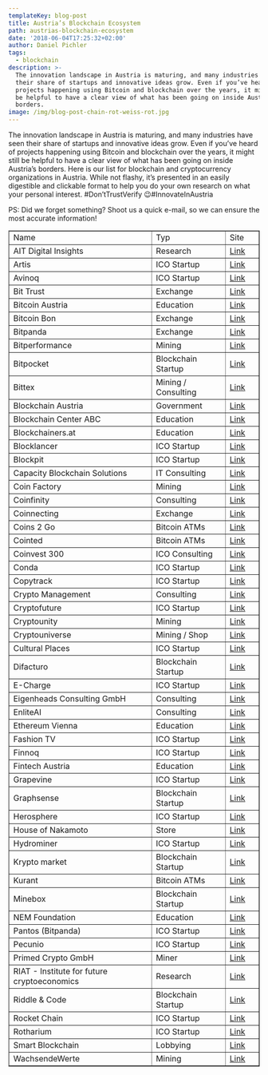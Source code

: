 ```yaml
---
templateKey: blog-post
title: Austria’s Blockchain Ecosystem
path: austrias-blockchain-ecosystem
date: '2018-06-04T17:25:32+02:00'
author: Daniel Pichler
tags:
  - blockchain
description: >-
  The innovation landscape in Austria is maturing, and many industries have seen
  their share of startups and innovative ideas grow. Even if you’ve heard of
  projects happening using Bitcoin and blockchain over the years, it might still
  be helpful to have a clear view of what has been going on inside Austria’s
  borders.
image: /img/blog-post-chain-rot-weiss-rot.jpg
---
```

The innovation landscape in Austria is maturing, and many industries have seen their share of startups and innovative ideas grow. Even if you’ve heard of projects happening using Bitcoin and blockchain over the years, it might still be helpful to have a clear view of what has been going on inside Austria’s borders.
Here is our list for blockchain and cryptocurrency organizations in Austria. While not flashy, it’s presented in an easily digestible and clickable format to help you do your own research on what your personal interest. #Don’tTrustVerify 😉#InnovateInAustria

PS: Did we forget something? Shoot us a quick e-mail, so we can ensure the most accurate information!



<table cellspacing=0 border=1>
  <tr>
  <td style=min-width:50px>Name</td>
  <td style=min-width:50px>Typ</td>
  <td style=min-width:50px>Site</td>
  </tr>
  <tr>
  <td style=min-width:50px>AIT Digital Insights</td>
  <td style=min-width:50px>Research</td>
  <td style=min-width:50px><a href="https://www.ait.ac.at/solutions/digital-insight/">Link</a></td>
  </tr>
  <tr>
  <td style=min-width:50px>Artis</td>
  <td style=min-width:50px>ICO Startup</td>
  <td style=min-width:50px><a href="https://artis.eco/en/investment">Link</a></td>
  </tr>
  <tr>
  <td style=min-width:50px>Avinoq</td>
  <td style=min-width:50px>ICO Startup</td>
  <td style=min-width:50px><a href="https://www.avinoc.com/">Link</a></td>
  </tr>
  <tr>
  <td style=min-width:50px>Bit Trust</td>
  <td style=min-width:50px>Exchange</td>
  <td style=min-width:50px><a href="https://www.austrian-bitcoin.at/">Link</a></td>
  </tr>
  <tr>
  <td style=min-width:50px>Bitcoin Austria</td>
  <td style=min-width:50px>Education</td>
  <td style=min-width:50px><a href="https://bitcoin-austria.at/">Link</a></td>
  </tr>
  <tr>
  <td style=min-width:50px>Bitcoin Bon</td>
  <td style=min-width:50px>Exchange</td>
  <td style=min-width:50px><a href="https://www.bitcoinbon.at/">Link</a></td>
  </tr>
  <tr>
  <td style=min-width:50px>Bitpanda</td>
  <td style=min-width:50px>Exchange</td>
  <td style=min-width:50px><a href="https://www.bitpanda.com/">Link</a></td>
  </tr>
  <tr>
  <td style=min-width:50px>Bitperformance</td>
  <td style=min-width:50px>Mining</td>
  <td style=min-width:50px><a href="https://www.bitperformance.at">Link</a></td>
  </tr>
  <tr>
  <td style=min-width:50px>Bitpocket</td>
  <td style=min-width:50px>Blockchain Startup</td>
  <td style=min-width:50px><a href="http://bitpocket.at/">Link</a></td>
  </tr>
  <tr>
  <td style=min-width:50px>Bittex</td>
  <td style=min-width:50px>Mining / Consulting</td>
  <td style=min-width:50px><a href="www.bittex.at/">Link</a></td>
  </tr>
  <tr>
  <td style=min-width:50px>Blockchain Austria</td>
  <td style=min-width:50px>Government</td>
  <td style=min-width:50px><a href="https://www.blockchain-austria.gv.at/">Link</a></td>
  </tr>
  <tr>
  <td style=min-width:50px>Blockchain Center ABC</td>
  <td style=min-width:50px>Education</td>
  <td style=min-width:50px><a href="https://blockchain-center.at/">Link</a></td>
  </tr>
  <tr>
  <td style=min-width:50px>Blockchainers.at</td>
  <td style=min-width:50px>Education</td>
  <td style=min-width:50px><a href="http://blockchainers.at/">Link</a></td>
  </tr>
  <tr>
  <td style=min-width:50px>Blocklancer</td>
  <td style=min-width:50px>ICO Startup</td>
  <td style=min-width:50px><a href="https://blocklancer.net/">Link</a></td>
  </tr>
  <tr>
  <td style=min-width:50px>Blockpit</td>
  <td style=min-width:50px>ICO Startup</td>
  <td style=min-width:50px><a href="https://www.blockpit.io/">Link</a></td>
  </tr>
  <tr>
  <td style=min-width:50px>Capacity Blockchain Solutions</td>
  <td style=min-width:50px>IT Consulting</td>
  <td style=min-width:50px><a href="https://capacity.at">Link</a></td>
  </tr>
  <tr>
  <td style=min-width:50px>Coin Factory</td>
  <td style=min-width:50px>Mining</td>
  <td style=min-width:50px><a href="https://www.coin-factory.at/">Link</a></td>
  </tr>
  <tr>
  <td style=min-width:50px>Coinfinity</td>
  <td style=min-width:50px>Consulting</td>
  <td style=min-width:50px><a href="https://coinfinity.co/start-en/">Link</a></td>
  </tr>
  <tr>
  <td style=min-width:50px>Coinnecting</td>
  <td style=min-width:50px>Exchange</td>
  <td style=min-width:50px><a href="https://www.coinnecting.com/">Link</a></td>
  </tr>
  <tr>
  <td style=min-width:50px>Coins 2 Go</td>
  <td style=min-width:50px>Bitcoin ATMs</td>
  <td style=min-width:50px><a href="http://www.coins-2-go.com/">Link</a></td>
  </tr>
  <tr>
  <td style=min-width:50px>Cointed</td>
  <td style=min-width:50px>Bitcoin ATMs</td>
  <td style=min-width:50px><a href="https://www.cointed.com/de/">Link</a></td>
  </tr>
  <tr>
  <td style=min-width:50px>Coinvest 300</td>
  <td style=min-width:50px>ICO Consulting</td>
  <td style=min-width:50px><a href="https://coinvest300.com/de/teaserpage/">Link</a></td>
  </tr>
  <tr>
  <td style=min-width:50px>Conda</td>
  <td style=min-width:50px>ICO Startup</td>
  <td style=min-width:50px><a href="https://ico.conda.online">Link</a></td>
  </tr>
  <tr>
  <td style=min-width:50px>Copytrack</td>
  <td style=min-width:50px>ICO Startup</td>
  <td style=min-width:50px><a href="https://copytrack.io/">Link</a></td>
  </tr>
  <tr>
  <td style=min-width:50px>Crypto Management</td>
  <td style=min-width:50px>Consulting</td>
  <td style=min-width:50px><a href="https://crypto-management.at/en/home/">Link</a></td>
  </tr>
  <tr>
  <td style=min-width:50px>Cryptofuture</td>
  <td style=min-width:50px>ICO Startup</td>
  <td style=min-width:50px><a href="http://www.cryptofuture.com/en/">Link</a></td>
  </tr>
  <tr>
  <td style=min-width:50px>Cryptounity</td>
  <td style=min-width:50px>Mining</td>
  <td style=min-width:50px><a href="http://cryptounity.at/home/">Link</a></td>
  </tr>
  <tr>
  <td style=min-width:50px>Cryptouniverse</td>
  <td style=min-width:50px>Mining / Shop</td>
  <td style=min-width:50px><a href="https://www.cryptouniverse.at/">Link</a></td>
  </tr>
  <tr>
  <td style=min-width:50px>Cultural Places</td>
  <td style=min-width:50px>ICO Startup</td>
  <td style=min-width:50px><a href="https://www.culturalplaces.com/">Link</a></td>
  </tr>
  <tr>
  <td style=min-width:50px>Difacturo</td>
  <td style=min-width:50px>Blockchain Startup</td>
  <td style=min-width:50px><a href="http://difacturo.com/">Link</a></td>
  </tr>
  <tr>
  <td style=min-width:50px>E-Charge</td>
  <td style=min-width:50px>ICO Startup</td>
  <td style=min-width:50px><a href="https://echarge.io/">Link</a></td>
  </tr>
  <tr>
  <td style=min-width:50px>Eigenheads Consulting GmbH</td>
  <td style=min-width:50px>Consulting</td>
  <td style=min-width:50px><a href="https://eigenheads.com/">Link</a></td>
  </tr>
  <tr>
  <td style=min-width:50px>EnliteAI</td>
  <td style=min-width:50px>Consulting</td>
  <td style=min-width:50px><a href="https://enlite.ai/">Link</a></td>
  </tr>
  <tr>
  <td style=min-width:50px>Ethereum Vienna</td>
  <td style=min-width:50px>Education</td>
  <td style=min-width:50px><a href="https://www.meetup.com/de-DE/Ethereum-Vienna/">Link</a></td>
  </tr>
  <tr>
  <td style=min-width:50px>Fashion TV</td>
  <td style=min-width:50px>ICO Startup</td>
  <td style=min-width:50px><a href="https://ftv.com/c/">Link</a></td>
  </tr>
  <tr>
  <td style=min-width:50px>Finnoq</td>
  <td style=min-width:50px>ICO Startup</td>
  <td style=min-width:50px><a href="https://finnoq.com">Link</a></td>
  </tr>
  <tr>
  <td style=min-width:50px>Fintech Austria</td>
  <td style=min-width:50px>Education</td>
  <td style=min-width:50px><a href="https://fintechaustria.org/">Link</a></td>
  </tr>
  <tr>
  <td style=min-width:50px>Grapevine</td>
  <td style=min-width:50px>ICO Startup</td>
  <td style=min-width:50px><a href="https://www.grapevineworldtoken.io/">Link</a></td>
  </tr>
  <tr>
  <td style=min-width:50px>Graphsense</td>
  <td style=min-width:50px>Blockchain Startup</td>
  <td style=min-width:50px><a href="http://graphsense.info/">Link</a></td>
  </tr>
  <tr>
  <td style=min-width:50px>Herosphere</td>
  <td style=min-width:50px>ICO Startup</td>
  <td style=min-width:50px><a href="https://www.herosphere.gg">Link</a></td>
  </tr>
  <tr>
  <td style=min-width:50px>House of Nakamoto</td>
  <td style=min-width:50px>Store</td>
  <td style=min-width:50px><a href="http://www.thehouseofnakamoto.com/de">Link</a></td>
  </tr>
  <tr>
  <td style=min-width:50px>Hydrominer</td>
  <td style=min-width:50px>ICO Startup</td>
  <td style=min-width:50px><a href="https://www.hydrominer.org">Link</a></td>
  </tr>
  <tr>
  <td style=min-width:50px>Krypto market</td>
  <td style=min-width:50px>Blockchain Startup</td>
  <td style=min-width:50px><a href="https://www.krypto-market.com/">Link</a></td>
  </tr>
  <tr>
  <td style=min-width:50px>Kurant</td>
  <td style=min-width:50px>Bitcoin ATMs</td>
  <td style=min-width:50px><a href="https://kurant.at/">Link</a></td>
  </tr>
  <tr>
  <td style=min-width:50px>Minebox</td>
  <td style=min-width:50px>Blockchain Startup</td>
  <td style=min-width:50px><a href="https://minebox.io/">Link</a></td>
  </tr>
  <tr>
  <td style=min-width:50px>NEM Foundation</td>
  <td style=min-width:50px>Education</td>
  <td style=min-width:50px><a href="https://www.meetup.com/NEM-Vienna/">Link</a></td>
  </tr>
  <tr>
  <td style=min-width:50px>Pantos (Bitpanda)</td>
  <td style=min-width:50px>ICO Startup</td>
  <td style=min-width:50px><a href="https://pantos.io/">Link</a></td>
  </tr>
  <tr>
  <td style=min-width:50px>Pecunio</td>
  <td style=min-width:50px>ICO Startup</td>
  <td style=min-width:50px><a href="https://pecun.io/">Link</a></td>
  </tr>
  <tr>
  <td style=min-width:50px>Primed Crypto GmbH</td>
  <td style=min-width:50px>Miner</td>
  <td style=min-width:50px><a href="https://www.primedgroup.com/">Link</a></td>
  </tr>
  <tr>
  <td style=min-width:50px>RIAT - Institute for future cryptoeconomics</td>
  <td style=min-width:50px>Research</td>
  <td style=min-width:50px><a href="https://riat.at/">Link</a></td>
  </tr>
  <tr>
  <td style=min-width:50px>Riddle & Code</td>
  <td style=min-width:50px>Blockchain Startup</td>
  <td style=min-width:50px><a href="https://www.riddleandcode.com/">Link</a></td>
  </tr>
  <tr>
  <td style=min-width:50px>Rocket Chain</td>
  <td style=min-width:50px>ICO Startup</td>
  <td style=min-width:50px><a href="http://www.rocket-chain.com/">Link</a></td>
  </tr>
  <tr>
  <td style=min-width:50px>Rotharium</td>
  <td style=min-width:50px>ICO Startup</td>
  <td style=min-width:50px><a href="https://www.rotharium.io/en/">Link</a></td>
  </tr>
  <tr>
  <td style=min-width:50px>Smart Blockchain</td>
  <td style=min-width:50px>Lobbying</td>
  <td style=min-width:50px><a href="http://smartblockchain.at/">Link</a></td>
  </tr>
  <tr>
  <td style=min-width:50px>WachsendeWerte</td>
  <td style=min-width:50px>Mining</td>
  <td style=min-width:50px><a href="https://www.wachsendewerte.at">Link</a></td>
  </tr>
 </table>

